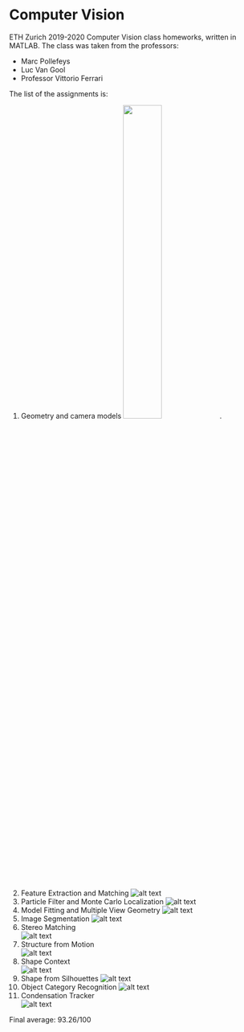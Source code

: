 # Computer Vision
ETH Zurich 2019-2020 Computer Vision class homeworks, written in MATLAB.
The class was taken from the professors:
- Marc Pollefeys
- Luc Van Gool
- Professor Vittorio Ferrari

The list of the assignments is:
1. Geometry and camera models
<img src="https://github.com/alessiapacca/Computer-Vision-/blob/master/imgs/camera.png" width="40%">.
2. Feature Extraction and Matching
![alt text](https://github.com/alessiapacca/Computer-Vision-/blob/master/imgs/featureextraction.png)
3. Particle Filter and Monte Carlo Localization	
![alt text](https://github.com/alessiapacca/Computer-Vision-/blob/master/imgs/montecarli.png)
4. Model Fitting and Multiple View Geometry	
![alt text](https://github.com/alessiapacca/Computer-Vision-/blob/master/imgs/modelfitting.png)
5. Image Segmentation
![alt text](https://github.com/alessiapacca/Computer-Vision-/blob/master/imgs/segmentation.png)
6. Stereo Matching	
![alt text](https://github.com/alessiapacca/Computer-Vision-/blob/master/imgs/stereomatching.png)
7. Structure from Motion	
![alt text](https://github.com/alessiapacca/Computer-Vision-/blob/master/imgs/structurefrommotion.png)
8. Shape Context	
![alt text](https://github.com/alessiapacca/Computer-Vision-/blob/master/imgs/shapecontext.png)
9. Shape from Silhouettes
![alt text](https://github.com/alessiapacca/Computer-Vision-/blob/master/imgs/shapefromsil.png)
10. Object Category Recognition	
![alt text](https://github.com/alessiapacca/Computer-Vision-/blob/master/imgs/codebok.png)
11. Condensation Tracker	
![alt text](https://github.com/alessiapacca/Computer-Vision-/blob/master/imgs/cond_tracker.png)



Final average: 93.26/100
